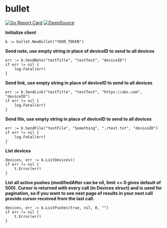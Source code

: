 # bullet
[![Go Report Card](https://goreportcard.com/badge/github.com/pczajkowski/bullet)](https://goreportcard.com/report/github.com/pczajkowski/bullet)
[![DeepSource](https://deepsource.io/gh/pczajkowski/bullet.svg/?label=active+issues&show_trend=true)](https://deepsource.io/gh/pczajkowski/bullet/?ref=repository-badge)

**Initialize client**

	b := bullet.NewBullet("YOUR_TOKEN")

**Send note, use empty string in place of deviceID to send to all devices**

	err := b.SendNote("testTitle", "testText", "deviceID")
	if err != nil {
		log.Fatal(err)
	}

**Send link, use empty string in place of deviceID to send to all devices**

	err := b.SendLink("testTitle", "testText", "https://abc.com", "deviceID")
	if err != nil {
		log.Fatal(err)
	}

**Send file, use empty string in place of deviceID to send to all devices**

	err := b.SendFile("testFile", "Something", "./test.txt", "deviceID")
	if err != nil {
		log.Fatal(err)
	}

**List devices**

	devices, err := b.ListDevices()
	if err != nil {
		t.Error(err)
	}

**List all active pushes (modifiedAfter can be nil, limit <= 0 gives default of 500). Cursor is returned with every call (in Devices struct) and is used for pagination, so if you want to see next page of results in your next call provide cursor received from the last call.**

	devices, err := b.ListPushes(true, nil, 0, "")
	if err != nil {
		t.Error(err)
	}
